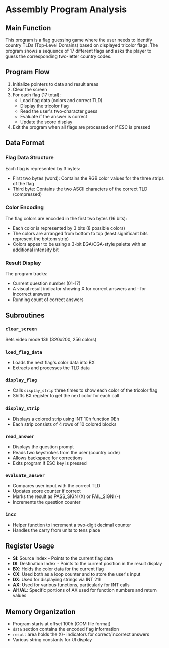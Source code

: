 # Assembly Program Analysis

## Main Function

This program is a flag guessing game where the user needs to identify country TLDs (Top-Level Domains) based on displayed tricolor flags. The program shows a sequence of 17 different flags and asks the player to guess the corresponding two-letter country codes.

## Program Flow

1. Initialize pointers to data and result areas
2. Clear the screen
3. For each flag (17 total):
   - Load flag data (colors and correct TLD)
   - Display the tricolor flag
   - Read the user's two-character guess
   - Evaluate if the answer is correct
   - Update the score display
4. Exit the program when all flags are processed or if ESC is pressed

## Data Format

### Flag Data Structure
Each flag is represented by 3 bytes:
- First two bytes (word): Contains the RGB color values for the three strips of the flag
- Third byte: Contains the two ASCII characters of the correct TLD (compressed)

### Color Encoding
The flag colors are encoded in the first two bytes (16 bits):
- Each color is represented by 3 bits (8 possible colors)
- The colors are arranged from bottom to top (least significant bits represent the bottom strip)
- Colors appear to be using a 3-bit EGA/CGA-style palette with an additional intensity bit

### Result Display
The program tracks:
- Current question number (01-17)
- A visual result indicator showing X for correct answers and - for incorrect answers
- Running count of correct answers

## Subroutines

### `clear_screen`
Sets video mode 13h (320x200, 256 colors)

### `load_flag_data`
- Loads the next flag's color data into BX
- Extracts and processes the TLD data

### `display_flag`
- Calls `display_strip` three times to show each color of the tricolor flag
- Shifts BX register to get the next color for each call

### `display_strip`
- Displays a colored strip using INT 10h function 0Eh
- Each strip consists of 4 rows of 10 colored blocks

### `read_answer`
- Displays the question prompt
- Reads two keystrokes from the user (country code)
- Allows backspace for corrections
- Exits program if ESC key is pressed

### `evaluate_answer`
- Compares user input with the correct TLD
- Updates score counter if correct
- Marks the result as PASS_SIGN (X) or FAIL_SIGN (-)
- Increments the question counter

### `inc2`
- Helper function to increment a two-digit decimal counter
- Handles the carry from units to tens place

## Register Usage

- **SI**: Source Index - Points to the current flag data
- **DI**: Destination Index - Points to the current position in the result display
- **BX**: Holds the color data for the current flag
- **CX**: Used both as a loop counter and to store the user's input
- **DX**: Used for displaying strings via INT 21h
- **AX**: Used for various functions, particularly for INT calls
- **AH/AL**: Specific portions of AX used for function numbers and return values

## Memory Organization

- Program starts at offset 100h (COM file format)
- `data` section contains the encoded flag information
- `result` area holds the X/- indicators for correct/incorrect answers
- Various string constants for UI display
